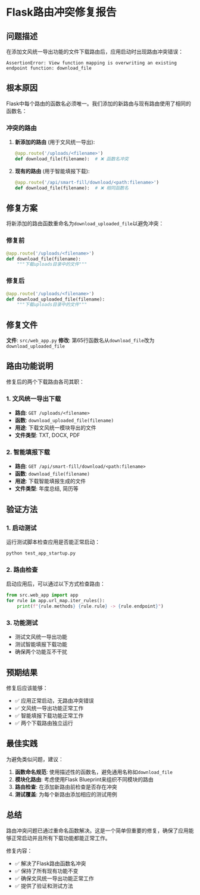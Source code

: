 # Flask路由冲突修复报告

## 问题描述

在添加文风统一导出功能的文件下载路由后，应用启动时出现路由冲突错误：

```
AssertionError: View function mapping is overwriting an existing endpoint function: download_file
```

## 根本原因

Flask中每个路由的函数名必须唯一。我们添加的新路由与现有路由使用了相同的函数名：

### 冲突的路由

1. **新添加的路由** (用于文风统一导出):
   ```python
   @app.route('/uploads/<filename>')
   def download_file(filename):  # ❌ 函数名冲突
   ```

2. **现有的路由** (用于智能填报下载):
   ```python
   @app.route('/api/smart-fill/download/<path:filename>')
   def download_file(filename):  # ❌ 相同函数名
   ```

## 修复方案

将新添加的路由函数重命名为`download_uploaded_file`以避免冲突：

### 修复前
```python
@app.route('/uploads/<filename>')
def download_file(filename):
    """下载uploads目录中的文件"""
```

### 修复后
```python
@app.route('/uploads/<filename>')
def download_uploaded_file(filename):
    """下载uploads目录中的文件"""
```

## 修复文件

**文件**: `src/web_app.py`
**修改**: 第65行函数名从`download_file`改为`download_uploaded_file`

## 路由功能说明

修复后的两个下载路由各司其职：

### 1. 文风统一导出下载
- **路由**: `GET /uploads/<filename>`
- **函数**: `download_uploaded_file(filename)`
- **用途**: 下载文风统一模块导出的文件
- **文件类型**: TXT, DOCX, PDF

### 2. 智能填报下载
- **路由**: `GET /api/smart-fill/download/<path:filename>`
- **函数**: `download_file(filename)`
- **用途**: 下载智能填报生成的文件
- **文件类型**: 年度总结, 简历等

## 验证方法

### 1. 启动测试
运行测试脚本检查应用是否能正常启动：
```bash
python test_app_startup.py
```

### 2. 路由检查
启动应用后，可以通过以下方式检查路由：
```python
from src.web_app import app
for rule in app.url_map.iter_rules():
    print(f"{rule.methods} {rule.rule} -> {rule.endpoint}")
```

### 3. 功能测试
- 测试文风统一导出功能
- 测试智能填报下载功能
- 确保两个功能互不干扰

## 预期结果

修复后应该能够：
- ✅ 应用正常启动，无路由冲突错误
- ✅ 文风统一导出功能正常工作
- ✅ 智能填报下载功能正常工作
- ✅ 两个下载路由独立运行

## 最佳实践

为避免类似问题，建议：

1. **函数命名规范**: 使用描述性的函数名，避免通用名称如`download_file`
2. **模块化路由**: 考虑使用Flask Blueprint来组织不同模块的路由
3. **路由检查**: 在添加新路由前检查是否存在冲突
4. **测试覆盖**: 为每个新路由添加相应的测试用例

## 总结

路由冲突问题已通过重命名函数解决。这是一个简单但重要的修复，确保了应用能够正常启动并且所有下载功能都能正常工作。

修复内容：
- ✅ 解决了Flask路由函数名冲突
- ✅ 保持了所有现有功能不变
- ✅ 确保文风统一导出功能正常工作
- ✅ 提供了验证和测试方法
